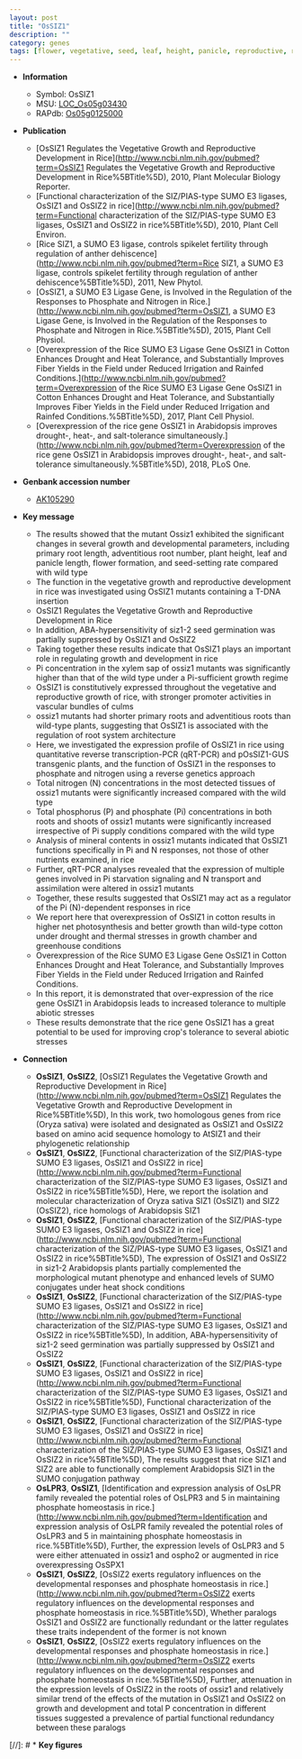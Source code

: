 ```yaml
---
layout: post
title: "OsSIZ1"
description: ""
category: genes
tags: [flower, vegetative, seed, leaf, height, panicle, reproductive, root, adventitious root, primary root, seed germination, growth, xylem, vascular bundle, nitrogen, architecture, Pi, phosphate,  pi , phosphorus, root system architecture, reproductive growth, drought, photosynthesis, heat tolerance, tolerance, abiotic stress, biotic stress]
---
```


* **Information**  
    + Symbol: OsSIZ1  
    + MSU: [LOC_Os05g03430](http://rice.plantbiology.msu.edu/cgi-bin/ORF_infopage.cgi?orf=LOC_Os05g03430)  
    + RAPdb: [Os05g0125000](http://rapdb.dna.affrc.go.jp/viewer/gbrowse_details/irgsp1?name=Os05g0125000)  

* **Publication**  
    + [OsSIZ1 Regulates the Vegetative Growth and Reproductive Development in Rice](http://www.ncbi.nlm.nih.gov/pubmed?term=OsSIZ1 Regulates the Vegetative Growth and Reproductive Development in Rice%5BTitle%5D), 2010, Plant Molecular Biology Reporter.
    + [Functional characterization of the SIZ/PIAS-type SUMO E3 ligases, OsSIZ1 and OsSIZ2 in rice](http://www.ncbi.nlm.nih.gov/pubmed?term=Functional characterization of the SIZ/PIAS-type SUMO E3 ligases, OsSIZ1 and OsSIZ2 in rice%5BTitle%5D), 2010, Plant Cell Environ.
    + [Rice SIZ1, a SUMO E3 ligase, controls spikelet fertility through regulation of anther dehiscence](http://www.ncbi.nlm.nih.gov/pubmed?term=Rice SIZ1, a SUMO E3 ligase, controls spikelet fertility through regulation of anther dehiscence%5BTitle%5D), 2011, New Phytol.
    + [OsSIZ1, a SUMO E3 Ligase Gene, is Involved in the Regulation of the Responses to Phosphate and Nitrogen in Rice.](http://www.ncbi.nlm.nih.gov/pubmed?term=OsSIZ1, a SUMO E3 Ligase Gene, is Involved in the Regulation of the Responses to Phosphate and Nitrogen in Rice.%5BTitle%5D), 2015, Plant Cell Physiol.
    + [Overexpression of the Rice SUMO E3 Ligase Gene OsSIZ1 in Cotton Enhances Drought and Heat Tolerance, and Substantially Improves Fiber Yields in the Field under Reduced Irrigation and Rainfed Conditions.](http://www.ncbi.nlm.nih.gov/pubmed?term=Overexpression of the Rice SUMO E3 Ligase Gene OsSIZ1 in Cotton Enhances Drought and Heat Tolerance, and Substantially Improves Fiber Yields in the Field under Reduced Irrigation and Rainfed Conditions.%5BTitle%5D), 2017, Plant Cell Physiol.
    + [Overexpression of the rice gene OsSIZ1 in Arabidopsis improves drought-, heat-, and salt-tolerance simultaneously.](http://www.ncbi.nlm.nih.gov/pubmed?term=Overexpression of the rice gene OsSIZ1 in Arabidopsis improves drought-, heat-, and salt-tolerance simultaneously.%5BTitle%5D), 2018, PLoS One.

* **Genbank accession number**  
    + [AK105290](http://www.ncbi.nlm.nih.gov/nuccore/AK105290)

* **Key message**  
    + The results showed that the mutant Ossiz1 exhibited the significant changes in several growth and developmental parameters, including primary root length, adventitious root number, plant height, leaf and panicle length, flower formation, and seed-setting rate compared with wild type
    + The function in the vegetative growth and reproductive development in rice was investigated using OsSIZ1 mutants containing a T-DNA insertion
    + OsSIZ1 Regulates the Vegetative Growth and Reproductive Development in Rice
    + In addition, ABA-hypersensitivity of siz1-2 seed germination was partially suppressed by OsSIZ1 and OsSIZ2
    + Taking together these results indicate that OsSIZ1 plays an important role in regulating growth and development in rice
    + Pi concentration in the xylem sap of ossiz1 mutants was significantly higher than that of the wild type under a Pi-sufficient growth regime
    + OsSIZ1 is constitutively expressed throughout the vegetative and reproductive growth of rice, with stronger promoter activities in vascular bundles of culms
    + ossiz1 mutants had shorter primary roots and adventitious roots than wild-type plants, suggesting that OsSIZ1 is associated with the regulation of root system architecture
    + Here, we investigated the expression profile of OsSIZ1 in rice using quantitative reverse transcription-PCR (qRT-PCR) and pOsSIZ1-GUS transgenic plants, and the function of OsSIZ1 in the responses to phosphate and nitrogen using a reverse genetics approach
    + Total nitrogen (N) concentrations in the most detected tissues of ossiz1 mutants were significantly increased compared with the wild type
    + Total phosphorus (P) and phosphate (Pi) concentrations in both roots and shoots of ossiz1 mutants were significantly increased irrespective of Pi supply conditions compared with the wild type
    + Analysis of mineral contents in ossiz1 mutants indicated that OsSIZ1 functions specifically in Pi and N responses, not those of other nutrients examined, in rice
    + Further, qRT-PCR analyses revealed that the expression of multiple genes involved in Pi starvation signaling and N transport and assimilation were altered in ossiz1 mutants
    + Together, these results suggested that OsSIZ1 may act as a regulator of the Pi (N)-dependent responses in rice
    + We report here that overexpression of OsSIZ1 in cotton results in higher net photosynthesis and better growth than wild-type cotton under drought and thermal stresses in growth chamber and greenhouse conditions
    + Overexpression of the Rice SUMO E3 Ligase Gene OsSIZ1 in Cotton Enhances Drought and Heat Tolerance, and Substantially Improves Fiber Yields in the Field under Reduced Irrigation and Rainfed Conditions.
    + In this report, it is demonstrated that over-expression of the rice gene OsSIZ1 in Arabidopsis leads to increased tolerance to multiple abiotic stresses
    + These results demonstrate that the rice gene OsSIZ1 has a great potential to be used for improving crop's tolerance to several abiotic stresses

* **Connection**  
    + __OsSIZ1__, __OsSIZ2__, [OsSIZ1 Regulates the Vegetative Growth and Reproductive Development in Rice](http://www.ncbi.nlm.nih.gov/pubmed?term=OsSIZ1 Regulates the Vegetative Growth and Reproductive Development in Rice%5BTitle%5D), In this work, two homologous genes from rice (Oryza sativa) were isolated and designated as OsSIZ1 and OsSIZ2 based on amino acid sequence homology to AtSIZ1 and their phylogenetic relationship
    + __OsSIZ1__, __OsSIZ2__, [Functional characterization of the SIZ/PIAS-type SUMO E3 ligases, OsSIZ1 and OsSIZ2 in rice](http://www.ncbi.nlm.nih.gov/pubmed?term=Functional characterization of the SIZ/PIAS-type SUMO E3 ligases, OsSIZ1 and OsSIZ2 in rice%5BTitle%5D), Here, we report the isolation and molecular characterization of Oryza sativa SIZ1 (OsSIZ1) and SIZ2 (OsSIZ2), rice homologs of Arabidopsis SIZ1
    + __OsSIZ1__, __OsSIZ2__, [Functional characterization of the SIZ/PIAS-type SUMO E3 ligases, OsSIZ1 and OsSIZ2 in rice](http://www.ncbi.nlm.nih.gov/pubmed?term=Functional characterization of the SIZ/PIAS-type SUMO E3 ligases, OsSIZ1 and OsSIZ2 in rice%5BTitle%5D), The expression of OsSIZ1 and OsSIZ2 in siz1-2 Arabidopsis plants partially complemented the morphological mutant phenotype and enhanced levels of SUMO conjugates under heat shock conditions
    + __OsSIZ1__, __OsSIZ2__, [Functional characterization of the SIZ/PIAS-type SUMO E3 ligases, OsSIZ1 and OsSIZ2 in rice](http://www.ncbi.nlm.nih.gov/pubmed?term=Functional characterization of the SIZ/PIAS-type SUMO E3 ligases, OsSIZ1 and OsSIZ2 in rice%5BTitle%5D), In addition, ABA-hypersensitivity of siz1-2 seed germination was partially suppressed by OsSIZ1 and OsSIZ2
    + __OsSIZ1__, __OsSIZ2__, [Functional characterization of the SIZ/PIAS-type SUMO E3 ligases, OsSIZ1 and OsSIZ2 in rice](http://www.ncbi.nlm.nih.gov/pubmed?term=Functional characterization of the SIZ/PIAS-type SUMO E3 ligases, OsSIZ1 and OsSIZ2 in rice%5BTitle%5D), Functional characterization of the SIZ/PIAS-type SUMO E3 ligases, OsSIZ1 and OsSIZ2 in rice
    + __OsSIZ1__, __OsSIZ2__, [Functional characterization of the SIZ/PIAS-type SUMO E3 ligases, OsSIZ1 and OsSIZ2 in rice](http://www.ncbi.nlm.nih.gov/pubmed?term=Functional characterization of the SIZ/PIAS-type SUMO E3 ligases, OsSIZ1 and OsSIZ2 in rice%5BTitle%5D), The results suggest that rice SIZ1 and SIZ2 are able to functionally complement Arabidopsis SIZ1 in the SUMO conjugation pathway
    + __OsLPR3__, __OsSIZ1__, [Identification and expression analysis of OsLPR family revealed the potential roles of OsLPR3 and 5 in maintaining phosphate homeostasis in rice.](http://www.ncbi.nlm.nih.gov/pubmed?term=Identification and expression analysis of OsLPR family revealed the potential roles of OsLPR3 and 5 in maintaining phosphate homeostasis in rice.%5BTitle%5D), Further, the expression levels of OsLPR3 and 5 were either attenuated in ossiz1 and ospho2 or augmented in rice overexpressing OsSPX1
    + __OsSIZ1__, __OsSIZ2__, [OsSIZ2 exerts regulatory influences on the developmental responses and phosphate homeostasis in rice.](http://www.ncbi.nlm.nih.gov/pubmed?term=OsSIZ2 exerts regulatory influences on the developmental responses and phosphate homeostasis in rice.%5BTitle%5D),  Whether paralogs OsSIZ1 and OsSIZ2 are functionally redundant or the latter regulates these traits independent of the former is not known
    + __OsSIZ1__, __OsSIZ2__, [OsSIZ2 exerts regulatory influences on the developmental responses and phosphate homeostasis in rice.](http://www.ncbi.nlm.nih.gov/pubmed?term=OsSIZ2 exerts regulatory influences on the developmental responses and phosphate homeostasis in rice.%5BTitle%5D),  Further, attenuation in the expression levels of OsSIZ2 in the roots of ossiz1 and relatively similar trend of the effects of the mutation in OsSIZ1 and OsSIZ2 on growth and development and total P concentration in different tissues suggested a prevalence of partial functional redundancy between these paralogs

[//]: # * **Key figures**  


